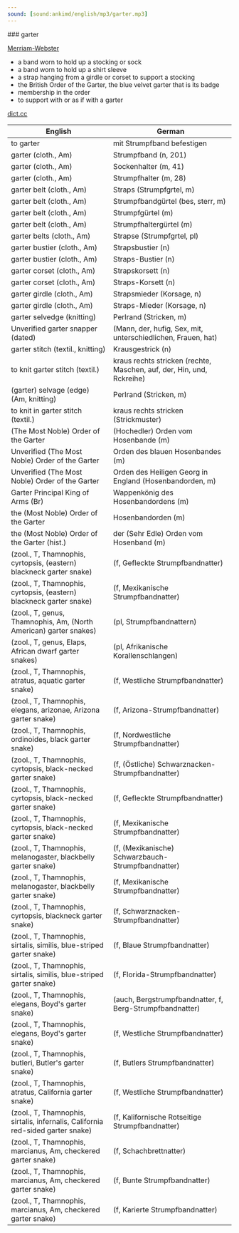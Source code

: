 ```yaml
---
sound: [sound:ankimd/english/mp3/garter.mp3]
---
```


\### garter

[Merriam-Webster](https://www.merriam-webster.com/dictionary/garter)

- a band worn to hold up a stocking or sock
- a band worn to hold up a shirt sleeve
- a strap hanging from a girdle or corset to support a stocking
- the British Order of the Garter, the blue velvet garter that is its badge
- membership in the order
- to support with or as if with a garter

[dict.cc](https://www.dict.cc/garter)

| English        | German       |
| -------------- | ------------ |
| to garter | mit Strumpfband befestigen |
| garter (cloth., Am) | Strumpfband (n, 201) |
| garter (cloth., Am) | Sockenhalter (m, 41) |
| garter (cloth., Am) | Strumpfhalter (m, 28) |
| garter belt (cloth., Am) | Straps (Strumpfgrtel, m) |
| garter belt (cloth., Am) | Strumpfbandgürtel (bes, sterr, m) |
| garter belt (cloth., Am) | Strumpfgürtel (m) |
| garter belt (cloth., Am) | Strumpfhaltergürtel (m) |
| garter belts (cloth., Am) | Strapse (Strumpfgrtel, pl) |
| garter bustier (cloth., Am) | Strapsbustier (n) |
| garter bustier (cloth., Am) | Straps-Bustier (n) |
| garter corset (cloth., Am) | Strapskorsett (n) |
| garter corset (cloth., Am) | Straps-Korsett (n) |
| garter girdle (cloth., Am) | Strapsmieder (Korsage, n) |
| garter girdle (cloth., Am) | Straps-Mieder (Korsage, n) |
| garter selvedge (knitting) | Perlrand (Stricken, m) |
| Unverified garter snapper (dated) |  (Mann, der, hufig, Sex, mit, unterschiedlichen, Frauen, hat) |
| garter stitch (textil., knitting) | Krausgestrick (n) |
| to knit garter stitch (textil.) | kraus rechts stricken (rechte, Maschen, auf, der, Hin, und, Rckreihe) |
| (garter) selvage (edge) (Am, knitting) | Perlrand (Stricken, m) |
| to knit in garter stitch (textil.) | kraus rechts stricken (Strickmuster) |
| (The Most Noble) Order of the Garter | (Hochedler) Orden vom Hosenbande (m) |
| Unverified (The Most Noble) Order of the Garter | Orden des blauen Hosenbandes (m) |
| Unverified (The Most Noble) Order of the Garter | Orden des Heiligen Georg in England (Hosenbandorden, m) |
| Garter Principal King of Arms (Br) | Wappenkönig des Hosenbandordens (m) |
| the (Most Noble) Order of the Garter | Hosenbandorden (m) |
| the (Most Noble) Order of the Garter (hist.) | der (Sehr Edle) Orden vom Hosenband (m) |
|  (zool., T, Thamnophis, cyrtopsis, (eastern) blackneck garter snake) |  (f, Gefleckte Strumpfbandnatter) |
|  (zool., T, Thamnophis, cyrtopsis, (eastern) blackneck garter snake) |  (f, Mexikanische Strumpfbandnatter) |
|  (zool., T, genus, Thamnophis, Am, (North American) garter snakes) |  (pl, Strumpfbandnattern) |
|  (zool., T, genus, Elaps, African dwarf garter snakes) |  (pl, Afrikanische Korallenschlangen) |
|  (zool., T, Thamnophis, atratus, aquatic garter snake) |  (f, Westliche Strumpfbandnatter) |
|  (zool., T, Thamnophis, elegans, arizonae, Arizona garter snake) |  (f, Arizona-Strumpfbandnatter) |
|  (zool., T, Thamnophis, ordinoides, black garter snake) |  (f, Nordwestliche Strumpfbandnatter) |
|  (zool., T, Thamnophis, cyrtopsis, black-necked garter snake) |  (f, (Östliche) Schwarznacken-Strumpfbandnatter) |
|  (zool., T, Thamnophis, cyrtopsis, black-necked garter snake) |  (f, Gefleckte Strumpfbandnatter) |
|  (zool., T, Thamnophis, cyrtopsis, black-necked garter snake) |  (f, Mexikanische Strumpfbandnatter) |
|  (zool., T, Thamnophis, melanogaster, blackbelly garter snake) |  (f, (Mexikanische) Schwarzbauch-Strumpfbandnatter) |
|  (zool., T, Thamnophis, melanogaster, blackbelly garter snake) |  (f, Mexikanische Strumpfbandnatter) |
|  (zool., T, Thamnophis, cyrtopsis, blackneck garter snake) |  (f, Schwarznacken-Strumpfbandnatter) |
|  (zool., T, Thamnophis, sirtalis, similis, blue-striped garter snake) |  (f, Blaue Strumpfbandnatter) |
|  (zool., T, Thamnophis, sirtalis, similis, blue-striped garter snake) |  (f, Florida-Strumpfbandnatter) |
|  (zool., T, Thamnophis, elegans, Boyd's garter snake) |  (auch, Bergstrumpfbandnatter, f, Berg-Strumpfbandnatter) |
|  (zool., T, Thamnophis, elegans, Boyd's garter snake) |  (f, Westliche Strumpfbandnatter) |
|  (zool., T, Thamnophis, butleri, Butler's garter snake) |  (f, Butlers Strumpfbandnatter) |
|  (zool., T, Thamnophis, atratus, California garter snake) |  (f, Westliche Strumpfbandnatter) |
|  (zool., T, Thamnophis, sirtalis, infernalis, California red-sided garter snake) |  (f, Kalifornische Rotseitige Strumpfbandnatter) |
|  (zool., T, Thamnophis, marcianus, Am, checkered garter snake) |  (f, Schachbrettnatter) |
|  (zool., T, Thamnophis, marcianus, Am, checkered garter snake) |  (f, Bunte Strumpfbandnatter) |
|  (zool., T, Thamnophis, marcianus, Am, checkered garter snake) |  (f, Karierte Strumpfbandnatter) |
